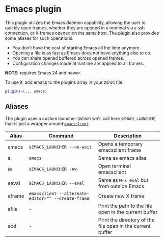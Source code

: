 # Emacs plugin

This plugin utilizes the Emacs daemon capability, allowing the user to quickly open frames, whether they are opened in a terminal via a ssh connection, or X frames opened on the same host. The plugin also provides some aliases for such operations.

- You don't have the cost of starting Emacs all the time anymore
- Opening a file is as fast as Emacs does not have anything else to do.
- You can share opened buffered across opened frames.
- Configuration changes made at runtime are applied to all frames.

**NOTE:** requires Emacs 24 and newer.

To use it, add emacs to the plugins array in your zshrc file:

```zsh
plugins=(... emacs)
```

## Aliases

The plugin uses a custom launcher (which we'll call here `$EMACS_LAUNCHER`) that is just a wrapper around [`emacsclient`](https://www.emacswiki.org/emacs/EmacsClient).

| Alias  | Command                                            | Description                                                |
| ------ | -------------------------------------------------- | ---------------------------------------------------------- |
| emacs  | `$EMACS_LAUNCHER --no-wait`                        | Opens a temporary emacsclient frame                        |
| e      | `emacs`                                            | Same as emacs alias                                        |
| te     | `$EMACS_LAUNCHER -nw`                              | Open terminal emacsclient                                  |
| eeval  | `$EMACS_LAUNCHER --eval`                           | Same as `M-x eval` but from outside Emacs                  |
| eframe | `emacsclient --alternate-editor="" --create-frame` | Create new X frame                                         |
| efile  | -                                                  | Print the path to the file open in the current buffer      |
| ecd    | -                                                  | Print the directory of the file open in the current buffer |
